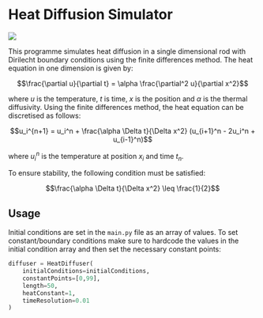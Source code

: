 # Heat Diffusion Simulator

![](https://raw.githubusercontent.com/thenu-k/HeatDiffuser/main/Media/heatDiffusion.gif)

This programme simulates heat diffusion in a single dimensional rod with Dirilecht boundary conditions using the finite differences method. 
The heat equation in one dimension is given by:

$$\frac{\partial u}{\partial t} = \alpha \frac{\partial^2 u}{\partial x^2}$$

where $u$ is the temperature, $t$ is time, $x$ is the position and $\alpha$ is the thermal diffusivity. Using the finite differences method, the heat equation can be discretised as follows:

$$u_i^{n+1} = u_i^n + \frac{\alpha \Delta t}{\Delta x^2} (u_{i+1}^n - 2u_i^n + u_{i-1}^n)$$

where $u_i^n$ is the temperature at position $x_i$ and time $t_n$.

To ensure stability, the following condition must be satisfied:

$$\frac{\alpha \Delta t}{\Delta x^2} \leq \frac{1}{2}$$

## Usage

Initial conditions are set in the `main.py` file as an array of values. To set constant/boundary conditions make sure to hardcode the values in the initial condition array and then set the necessary constant points:
    
```python
diffuser = HeatDiffuser(
    initialConditions=initialConditions,
    constantPoints=[0,99],
    length=50,
    heatConstant=1,
    timeResolution=0.01
)
```


